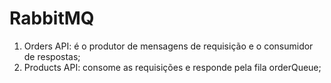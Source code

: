 # RabbitMQ
1. Orders API: é o produtor de mensagens de requisição e o consumidor de respostas;
2. Products API: consome as requisições e responde pela fila orderQueue;